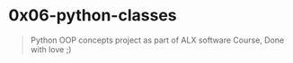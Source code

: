# 0x06-python-classes
> Python OOP concepts project as part of ALX software Course, Done with love ;)
